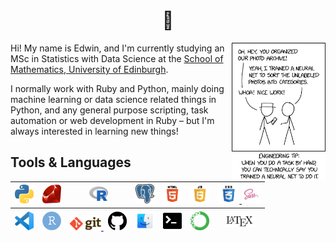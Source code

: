 <h1 align="center">
  👋
</h1>

<img src="/img/xkcd2.png" style="width: 150px;" align="right"></img>

Hi! My name is Edwin, and I'm currently studying an MSc in Statistics with Data Science at the [School of Mathematics, University of Edinburgh](https://www.maths.ed.ac.uk/school-of-mathematics).

I normally work with Ruby and Python, mainly doing machine learning or data science related things in Python, and any general purpose scripting, task automation or web development in Ruby – but I'm always interested in learning new things!

## Tools & Languages

<table>
	<thead>
		<tr>
			<th align="center">
                <a href="https://www.python.org/">
                    <img src="/img/python.svg" alt="Python" width="30px"/>
                </a>
			</th>
            <th align="center">
                <a href="https://www.ruby-lang.org/en/">
                    <img src="/img/ruby.svg" alt="Ruby" width="30px"/>
                </a>
			</th>
            <th align="center">
                <a href="https://www.r-project.org/about.html">
                    <img src="/img/r.svg" alt="R" width="30px"/>
                </a>
			</th>
            <th align="center">
                <a href="https://www.postgresql.org/">
                    <img src="/img/postgresql.svg" alt="PostgreSQL" width="30px"/>
                </a>
			</th>
            <th align="center">
                <a href="https://en.wikipedia.org/wiki/HTML">
                    <img src="/img/html.png" alt="HTML" width="30px"/>
                </a>
			</th>
            <th align="center">
                <a href="https://www.javascript.com/">
                    <img src="/img/js.png" alt="JavaScript" width="30px"/>
                </a>
			</th>
            <th align="center">
                <a href="https://en.wikipedia.org/wiki/CSS">
                    <img src="/img/css.png" alt="CSS" width="34px"/>
                </a>
                <a href="https://sass-lang.com/">
                    <img src="/img/sass.png" alt="SASS" width="30px"/>
                </a>
			</th>
		</tr>
        <tr>
			<th align="center">
                <a href="https://code.visualstudio.com/">
                    <img src="/img/vscode.png" alt="VS Code" width="30px"/>
                </a>
			</th>
            <th align="center">
                <a href="https://rstudio.com/">
                    <img src="/img/rstudio.svg" alt="RStudio" width="30px"/>
                </a>
			</th>
            <th align="center">
                <a href="https://git-scm.com/">
                    <img src="/img/git.svg" alt="Git" width="50px"/>
                </a>
                &nbsp;
                <a href="https://github.com/">
                    <img src="/img/github.svg" alt="GitHub" width="30px"/>
                </a>
			</th>
            <th align="center">
                <a href="https://apple.com/macos">
                    <img src="/img/macos.png" alt="MacOS" width="30px"/>
                </a>
			</th>
            <th align="center">
                <a href="https://www.gnu.org/software/bash/">
                    <img src="/img/bash.png" alt="Bash" width="30px"/>
                </a>
			</th>
            <th align="center">
                <a href="https://docs.conda.io/en/latest/">
                    <img src="/img/conda.png" alt="Conda" width="30px"/>
                </a>
            </th>
            <th align="center">
                <a href="https://www.latex-project.org/">
                    <img src="/img/latex.svg" alt="LaTeX" width="45px"/>
                </a>
			</th>
		</tr>
	</thead>
</table>

<!--
### Libraries

<details>
<summary>
    <b>Python</b>
</summary>
<p>

[`numpy`](https://numpy.org/),
[`pandas`](https://pandas.pydata.org/),
[`scikit-learn`](https://scikit-learn.org/stable/),
[`scipy`](https://www.scipy.org/),
[`matplotlib`](https://matplotlib.org/),
[`seaborn`](https://seaborn.pydata.org/),
[`jupyter`](https://jupyter.org/),
[`tensorflow`](https://www.tensorflow.org/),
[`torch`](https://pytorch.org/),
[`librosa`](https://librosa.org/)

</p>
</details>

<details>
<summary>
    <b>Ruby</b>
</summary>
<p>

[`sinatra`](http://sinatrarb.com/),
[`rails`](https://rubyonrails.org/) <sup><em>(limited)</em></sup>,
[`activerecord`](https://guides.rubyonrails.org/active_record_basics.html),
[`thor`](http://whatisthor.com/),
[`nokogiri`](https://nokogiri.org/),
[`rake`](https://github.com/ruby/rake),
[`rspec`](https://rspec.info/)

</p>
</details>

<details>
<summary>
    <b>R</b>
</summary>
<p>

[`tidyverse`](https://www.tidyverse.org/) ([`ggplot2`](https://ggplot2.tidyverse.org/), [`tibble`](https://tibble.tidyverse.org/), [`tidyr`](https://tidyr.tidyverse.org/),
[`dplyr`](https://dplyr.tidyverse.org/)),
[`plotly`](https://plotly.com/r/),
[`rvest`](https://cran.r-project.org/web/packages/rvest/index.html),
[`mice`](https://amices.org/mice/),
[`rjags`](https://cran.r-project.org/web/packages/rjags/index.html),
[`rmarkdown`](https://rmarkdown.rstudio.com/)

</p>
</details>
-->